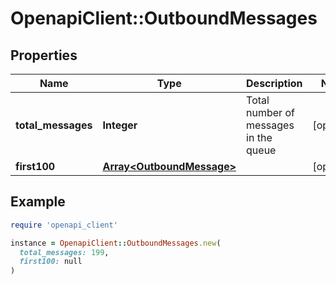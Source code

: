 # OpenapiClient::OutboundMessages

## Properties

| Name | Type | Description | Notes |
| ---- | ---- | ----------- | ----- |
| **total_messages** | **Integer** | Total number of messages in the queue | [optional] |
| **first100** | [**Array&lt;OutboundMessage&gt;**](OutboundMessage.md) |  | [optional] |

## Example

```ruby
require 'openapi_client'

instance = OpenapiClient::OutboundMessages.new(
  total_messages: 199,
  first100: null
)
```


